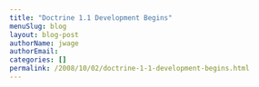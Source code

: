 ```yaml
---
title: "Doctrine 1.1 Development Begins"
menuSlug: blog
layout: blog-post
authorName: jwage
authorEmail:
categories: []
permalink: /2008/10/02/doctrine-1-1-development-begins.html
---
```


